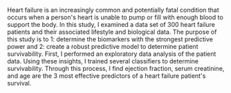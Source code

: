 Heart failure is an increasingly common and potentially fatal condition that occurs when a person's heart is unable to pump or fill with enough blood to support the body. In this study, I examined a data set of 300 heart failure patients and their associated lifestyle and biological data. The purpose of this study is to 1: determine the biomarkers with the strongest predictive power and 2: create a robust predictive model to determine patient survivability. First, I performed an exploratory data analysis of the patient data. Using these insights, I trained several classifiers to determine survivability. Through this process, I find ejection fraction, serum creatinine, and age are the 3 most effective predictors of a heart failure patient's survival. 
